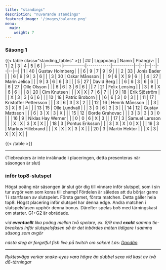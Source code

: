 ```yaml
---
title: "standings"
description: "nuvarande standings"
featured_image: '/images/balance.png'
menu:
  main:
    weight: 7
---
```


### Säsong 1
{{< table class="standing_tables" >}}
| ##  | Ligapoäng | Namn | Poäng/v: |   | 1 | 2 | 3 | 4 | 5 | 6 |
|:-------:|:----------:|------------|-----------|--|--|--|--|--|--|--|
| 1     | 40         | Gustav Holmberg | |  | 6 | 9 | 7 | 9 | 9 |  |
| 2     | 33         | Jonis Bader | |  | 6 | 9 | 9 | 3 | 6 |  |
| 3     | 30         | Oskar Månsson | |  | 9 | 6 | X | 9 | 6 |  |
| 4     | 27         | Marin Jelica | |  | 9 | 3 | 6 | 6 | 3 |  |
| 5     | 27         | David Berg | |  | 6 | 6 | 3 | 6 | 6 |  |
| 6     | 27         | Olle Olsson | |  | 6 | 6 | 3 | 6 | 6 |  |
| 7     | 21         | Felix Lensing | |  | 3 | 6 | X | 6 | 6 |  |
| 8     | 20         | Cim Knutsen | |  | X | X | 7 | 6 | 7 |  |
| 9     | 18         | Erik Sjöström | |  | X | 3 | 3 | 6 | 6 |  |
| 10     | 18         | Patric Broborn | |  | 6 | 6 | 3 | 0 | 3 |  |
| 11     | 17         | Kristoffer Pettersson | |  | 3 | 6 | 3 | 3 | 2 |  |
| 12     | 16         | Henrik Månsson | |  | 3 | 3 | X | 6 | 4 |  |
| 13     | 15         | Olle Lundvall  | |  | 3 | 0 | 6 | 3 | 3 |  |
| 14     | 12         | Gustav Mattsson | |  | 6 | 3 | X | 3 | X |  |
| 15     | 12         | Đorđe Grahovac  | |  | 3 | 3 | 3 | 3 | 0 |  |
| 16     | 9         | Niklas Hay Werner | |  | 0 | 0 | 6 | X | 3 |  |
| 17     | 3         | Samuel Larsson | |  | X | X | 3 | X | X |  |
| 18     | 3         | Pontus Eriksson | |  | 3 | X | X | 0 | X |  |
| 19     | 3         | Markus Hillebrand | |  | X | X | X | 3 | X |  |
| 20     | 3         | Martin Hektor | |  | X | 3 | X | X | X |  |


{{< /table >}}

------
(Tiebreakers är inte inräknade i placeringen, detta presenteras när säsongen är slut)

### inför top8-slutspel

Högst poäng när säsongen är slut gör dig till vinnare inför slutspel, som i sin tur avgör vem som koras till champ! Fördelen är således att du börjar game 1 i startfasen av slutspelet. Första gamet, första matchen. Detta gäller hela top8. Högst placering inför slutspel har denna edge. Andra matchen i slutspelsfasen upphör denna bonus. Därefter spelas bo5 med tärningskast om starter. G1+G2 är obrädade.

*vid **eventuellt** lika poäng mellan två spelare, ex. 8/9 med **exakt** samma tie-breakers inför slutspelsfasen så är det inbördes möten tidigare i samma säsong som avgör*

*nästa steg är forgetful fish live på twitch om saken! Läs: [Dandân](https://infinite.tcgplayer.com/article/What-is-Dand%C3%A2n-MTG-s-Forgetful-Fish-Format/7d6590b5-8e78-44f5-92c6-511049676fea/)* 

------

*Ryktesväga verkar snake-eyes vara högre än dubbel sexa vid kast av två d6-tärningar*
